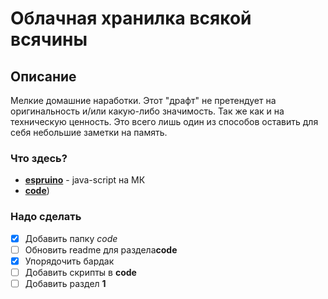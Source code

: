 # Облачная хранилка всякой всячины

## Описание
Мелкие домашние наработки.
Этот "драфт" не претендует на оригинальность и/или какую-либо значимость. Так же как и на техническую ценность.
Это всего лишь один из способов оставить для себя небольшие заметки на память.

### Что здесь?
- [**espruino**](https://github.com/igboris/myhub/tree/master/espruino) - java-script на МК
- [**code**](https://github.com/igboris/myhub/tree/master/code))

### Надо сделать
- [x] Добавить папку *code*
- [ ] Обновить readme для раздела**code**
- [x] Упорядочить бардак
- [ ] Добавить скрипты в **code**
- [ ] Добавить раздел **1**
